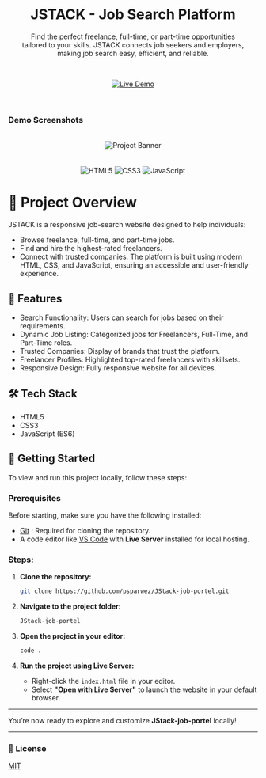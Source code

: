 <div align="center">

<h1> JSTACK - Job Search Platform </h1>
<p>Find the perfect freelance, full-time, or part-time opportunities <br> tailored to your skills. JSTACK connects job seekers and employers, <br> making job search easy, efficient, and reliable.</p>

<br/>

[![Live Demo](https://img.shields.io/badge/🚀-Live%20Demo-1E90FF?style=for-the-badge&logo=firefox-browser&logoColor=white)](https://github.com/psparwez/JStack-job-portel)


<br />
</div>

### Demo Screenshots

<div align="center">
  <br />
      <img src="https://github.com/user-attachments/assets/128cc92e-37be-4506-b302-d46212ec72cb" alt="Project Banner">
      <br />
  <br />
  <br />
</div>

<div align="center">
    <img src="https://img.shields.io/badge/-HTML5-black?style=for-the-badge&logoColor=white&logo=html5&color=E34F26" alt="HTML5" />
    <img src="https://img.shields.io/badge/-CSS3-black?style=for-the-badge&logoColor=white&logo=css3&color=1572B6" alt="CSS3" />
    <img src="https://img.shields.io/badge/-JavaScript-black?style=for-the-badge&logoColor=white&logo=javascript&color=F7DF1E" alt="JavaScript" />

  </div>

# 🚀 Project Overview
JSTACK is a responsive job-search website designed to help individuals:

- Browse freelance, full-time, and part-time jobs.
- Find and hire the highest-rated freelancers.
- Connect with trusted companies.
The platform is built using modern HTML, CSS, and JavaScript, ensuring an accessible and user-friendly experience.


## 🌟 Features

- Search Functionality: Users can search for jobs based on their requirements.
- Dynamic Job Listing: Categorized jobs for Freelancers, Full-Time, and Part-Time roles.
- Trusted Companies: Display of brands that trust the platform.
- Freelancer Profiles: Highlighted top-rated freelancers with skillsets.
- Responsive Design: Fully responsive website for all devices.

## 🛠️ Tech Stack

- HTML5
- CSS3
- JavaScript (ES6)


## 🚀 Getting Started
To view and run this project locally, follow these steps:


### Prerequisites

Before starting, make sure you have the following installed:

- [Git](https://git-scm.com/) : Required for cloning the repository.
- A code editor like [VS Code](https://code.visualstudio.com/) with **Live Server** installed for local hosting.


### Steps:

1. **Clone the repository:**

    ```bash
    git clone https://github.com/psparwez/JStack-job-portel.git
    ```

2. **Navigate to the project folder:**

   ```bash
   JStack-job-portel
   ``` 

3. **Open the project in your editor:**

    ```bash
    code .
    ```

4. **Run the project using Live Server:**

   - Right-click the `index.html` file in your editor.
   - Select **"Open with Live Server"** to launch the website in your default browser.

---

You’re now ready to explore and customize **JStack-job-portel** locally!

---


### 📜 License

[MIT](https://choosealicense.com/licenses/mit/)

<br/>